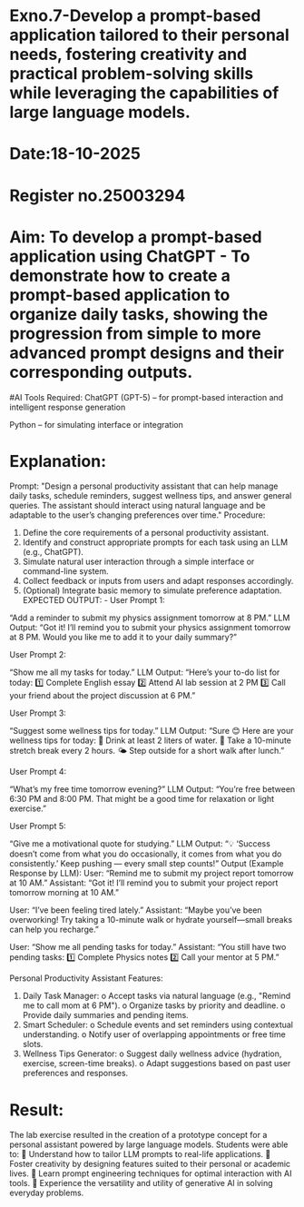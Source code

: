 # Exno.7-Develop a prompt-based application tailored to their personal needs, fostering creativity and practical problem-solving skills while leveraging the capabilities of large language models.

# Date:18-10-2025
# Register no.25003294
# Aim: To develop a prompt-based application using ChatGPT - To demonstrate how to create a prompt-based application to organize daily tasks, showing the progression from simple to more advanced prompt designs and their corresponding outputs.

#AI Tools Required: 
ChatGPT (GPT-5) – for prompt-based interaction and intelligent response generation

Python – for simulating interface or integration

# Explanation: 
Prompt:
"Design a personal productivity assistant that can help manage daily tasks, schedule reminders, suggest wellness tips, and answer general queries. The assistant should interact using natural language and be adaptable to the user’s changing preferences over time."
Procedure:
1. Define the core requirements of a personal productivity assistant.
2. Identify and construct appropriate prompts for each task using an LLM (e.g., ChatGPT).
3. Simulate natural user interaction through a simple interface or command-line system.
4. Collect feedback or inputs from users and adapt responses accordingly.
5. (Optional) Integrate basic memory to simulate preference adaptation.
EXPECTED OUTPUT: -
User Prompt 1:

“Add a reminder to submit my physics assignment tomorrow at 8 PM.”
LLM Output:
“Got it! I’ll remind you to submit your physics assignment tomorrow at 8 PM. Would you like me to add it to your daily summary?”

User Prompt 2:

“Show me all my tasks for today.”
LLM Output:
“Here’s your to-do list for today:
1️⃣ Complete English essay
2️⃣ Attend AI lab session at 2 PM
3️⃣ Call your friend about the project discussion at 6 PM.”

User Prompt 3:

“Suggest some wellness tips for today.”
LLM Output:
“Sure 😊 Here are your wellness tips for today:
🌿 Drink at least 2 liters of water.
🧘 Take a 10-minute stretch break every 2 hours.
🌤 Step outside for a short walk after lunch.”

User Prompt 4:

“What’s my free time tomorrow evening?”
LLM Output:
“You’re free between 6:30 PM and 8:00 PM. That might be a good time for relaxation or light exercise.”

User Prompt 5:

“Give me a motivational quote for studying.”
LLM Output:
“💡 ‘Success doesn’t come from what you do occasionally, it comes from what you do consistently.’ Keep pushing — every small step counts!”
Output (Example Response by LLM):
User: “Remind me to submit my project report tomorrow at 10 AM.”
Assistant: “Got it! I’ll remind you to submit your project report tomorrow morning at 10 AM.”

User: “I’ve been feeling tired lately.”
Assistant: “Maybe you’ve been overworking! Try taking a 10-minute walk or hydrate yourself—small breaks can help you recharge.”

User: “Show me all pending tasks for today.”
Assistant: “You still have two pending tasks: 1️⃣ Complete Physics notes 2️⃣ Call your mentor at 5 PM.”

Personal Productivity Assistant Features:
1. Daily Task Manager:
o Accept tasks via natural language (e.g., "Remind me to call mom at 6 PM").
o Organize tasks by priority and deadline.
o Provide daily summaries and pending items.
2. Smart Scheduler:
o Schedule events and set reminders using contextual understanding.
o Notify user of overlapping appointments or free time slots.
3. Wellness Tips Generator:
o Suggest daily wellness advice (hydration, exercise, screen-time breaks).
o Adapt suggestions based on past user preferences and responses.



# Result: 
The lab exercise resulted in the creation of a prototype concept for a personal assistant powered by large language models. Students were able to:
 Understand how to tailor LLM prompts to real-life applications.
 Foster creativity by designing features suited to their personal or academic lives.
 Learn prompt engineering techniques for optimal interaction with AI tools.
 Experience the versatility and utility of generative AI in solving everyday problems.
